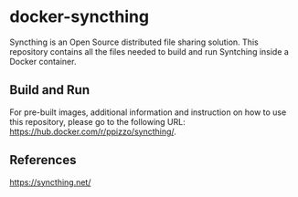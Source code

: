 # docker-syncthing
Syncthing is an Open Source distributed file sharing solution. This repository contains all the files needed to build and run Syntching inside a Docker container.

## Build and Run

For pre-built images, additional information and instruction on how to use this repository, please go to the following URL: https://hub.docker.com/r/ppizzo/syncthing/.

## References
https://syncthing.net/
